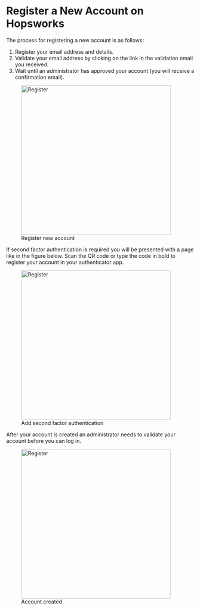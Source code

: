 # Register a New Account on Hopsworks

The process for registering a new account is as follows:

1. Register your email address and details.
2. Validate your email address by clicking on the link in the validation email you received.
3. Wait until an administrator has approved your account (you will receive a confirmation email).

  <figure>
    <a  href="../../../assets/images/auth/register.png">
      <img width="400px" src="../../../assets/images/auth/register.png" alt="Register" />
    </a>
    <figcaption>Register new account</figcaption>
  </figure>

If second factor authentication is required you will be presented with a page like in the figure below. Scan the QR 
code or type the code in bold to register your account in your authenticator app. 

  <figure>
    <a  href="../../../assets/images/auth/register-2fa.png">
      <img width="400px" src="../../../assets/images/auth/register-2fa.png" alt="Register" />
    </a>
    <figcaption>Add second factor authentication</figcaption>
  </figure>

After your account is created an administrator needs to validate your account before you can log in.
  <figure>
    <a  href="../../../assets/images/auth/account-created.png">
      <img width="400px" src="../../../assets/images/auth/account-created.png" alt="Register" />
    </a>
    <figcaption>Account created</figcaption>
  </figure>